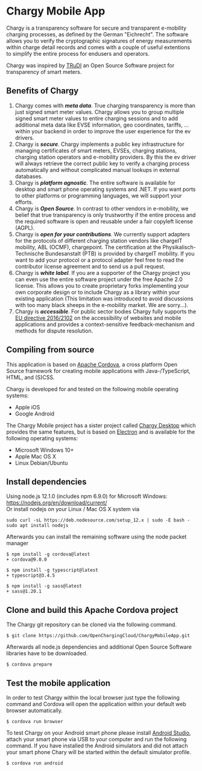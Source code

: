 
# Chargy Mobile App

Chargy is a transparency software for secure and transparent e-mobility charging processes, as defined by the German "Eichrecht". The software allows you to verify the cryptographic signatures of energy measurements within charge detail records and comes with a couple of useful extentions to simplify the entire process for endusers and operators.

Chargy was inspired by [TRuDI](https://www.ptb.de/cms/ptb/fachabteilungen/abt2/fb-23/ag-234/info-center-234/trudi.html) an Open Source Software project for transparency of smart meters.


## Benefits of Chargy

1. Chargy comes with __*meta data*__. True charging transparency is more than just signed smart meter values. Chargy allows you to group multiple signed smart meter values to entire charging sessions and to add additional meta data like EVSE information, geo coordinates, tariffs, ... within your backend in order to improve the user experience for the ev drivers.
2. Chargy is __*secure*__. Chargy implements a public key infrastructure for managing certificates of smart meters, EVSEs, charging stations, charging station operators and e-mobility providers. By this the ev driver will always retrieve the correct public key to verify a charging process automatically and without complicated manual lookups in external databases.
3. Chargy is __*platform agnostic*__. The entire software is available for desktop and smart phone operating systems and .NET. If you want ports to other platforms or programming languages, we will support your efforts.
4. Chargy is __*Open Source*__. In contrast to other vendors in e-mobility, we belief that true transparency is only trustworthy if the entire process and the required software is open and reusable under a fair copyleft license (AGPL).
5. Chargy is __*open for your contributions*__. We currently support adapters for the protocols of different charging station vendors like chargeIT mobility, ABL (OCMF), chargepoint. The certification at the Physikalisch-Technische Bundesanstalt (PTB) is provided by chargeIT mobility. If you want to add your protocol or a protocol adapter feel free to read the contributor license agreement and to send us a pull request.
6. Chargy is __*white label*__. If you are a supporter of the Chargy project you can even use the entire software project under the free Apache 2.0 license. This allows you to create proprietary forks implementing your own corporate design or to include Chargy as a library within your existing application (This limitation was introduced to avoid discussions with too many black sheeps in the e-mobility market. We are sorry...).
7. Chargy is __*accessible*__. For public sector bodies Chargy fully supports the [EU directive 2016/2102](https://eur-lex.europa.eu/legal-content/EN/TXT/PDF/?uri=CELEX:32016L2102) on the accessibility of websites and mobile applications and provides a context-sensitive feedback-mechanism and methods for dispute resolution.


## Compiling from source

This application is based on [Apache Cordova](https://cordova.apache.org), a cross platform Open Source framework for creating mobile applications with Java-/TypeScript, HTML, and (S)CSS.    

Chargy is developed for and tested on the following mobile operating systems:
 - Apple iOS
 - Google Android

The Chargy Mobile project has a sister project called [Chargy Desktop](https://github.com/OpenChargingCloud/ChargyDesktopApp) which provides the same features, but is based on [Electron](https://github.com/electron-userland/electron-forge/tree/5.x) and is available for the following operating systems:

 - Microsoft Windows 10+
 - Apple Mac OS X
 - Linux Debian/Ubuntu


## Install dependencies

Using node.js 12.1.0 (includes npm 6.9.0) for Microsoft Windows: https://nodejs.org/en/download/current/    
Or install nodejs on your Linux / Mac OS X system via
```
sudo curl -sL https://deb.nodesource.com/setup_12.x | sudo -E bash -
sudo apt install nodejs
```

Afterwards you can install the remaining software using the node packet manager
```
$ npm install -g cordova@latest
+ cordova@9.0.0
```

```
$ npm install -g typescript@latest
+ typescript@3.4.5
```

```
$ npm install -g sass@latest
+ sass@1.20.1
```


## Clone and build this Apache Cordova project

The Chargy git repository can be cloned via the following command.
```
$ git clone https://github.com/OpenChargingCloud/ChargyMobileApp.git
```

Afterwards all node.js dependencies and additional Open Source Software libraries have to be downloaded.
```
$ cordova prepare
```


## Test the mobile application

In order to test Chargy within the local browser just type the following command and Cordova will open the application within your default web browser automatically.

```
$ cordova run browser
```

To test Chargy on your Android smart phone please install [Android Studio](https://developer.android.com/studio), attach your smart phone via USB to your computer and run the following command. If you have installed the Android simulators and did not attach your smart phone Chary will be started within the default simulator profile.

```
$ cordova run android
```

